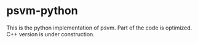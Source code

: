 # psvm-python
This is the python implementation of psvm. Part of the code is optimized. C++ version is under construction.
